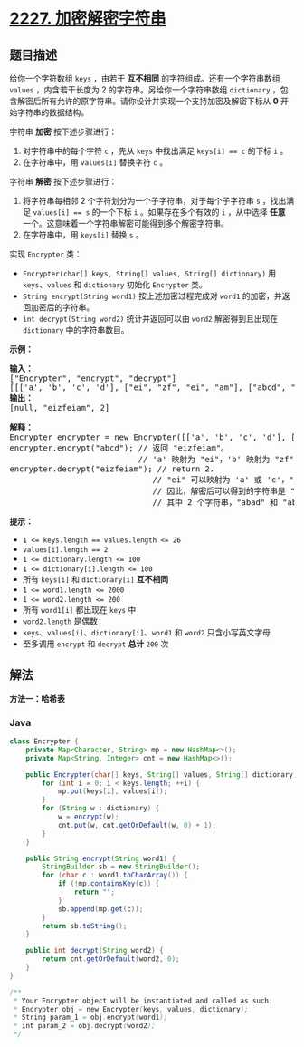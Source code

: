 # [2227. 加密解密字符串](https://leetcode.cn/problems/encrypt-and-decrypt-strings)

## 题目描述

<p>给你一个字符数组 <code>keys</code> ，由若干 <strong>互不相同</strong> 的字符组成。还有一个字符串数组 <code>values</code> ，内含若干长度为 2 的字符串。另给你一个字符串数组 <code>dictionary</code> ，包含解密后所有允许的原字符串。请你设计并实现一个支持加密及解密下标从 <strong>0</strong> 开始字符串的数据结构。</p>

<p>字符串 <strong>加密</strong> 按下述步骤进行：</p>

<ol>
	<li>对字符串中的每个字符 <code>c</code> ，先从 <code>keys</code> 中找出满足 <code>keys[i] == c</code> 的下标 <code>i</code> 。</li>
	<li>在字符串中，用&nbsp;<code>values[i]</code> 替换字符 <code>c</code> 。</li>
</ol>

<p>字符串 <strong>解密</strong> 按下述步骤进行：</p>

<ol>
	<li>将字符串每相邻 2 个字符划分为一个子字符串，对于每个子字符串 <code>s</code> ，找出满足 <code>values[i] == s</code> 的一个下标 <code>i</code> 。如果存在多个有效的 <code>i</code> ，从中选择 <strong>任意</strong> 一个。这意味着一个字符串解密可能得到多个解密字符串。</li>
	<li>在字符串中，用 <code>keys[i]</code> 替换 <code>s</code> 。</li>
</ol>

<p>实现 <code>Encrypter</code> 类：</p>

<ul>
	<li><code>Encrypter(char[] keys, String[] values, String[] dictionary)</code> 用 <code>keys</code>、<code>values</code> 和 <code>dictionary</code> 初始化 <code>Encrypter</code> 类。</li>
	<li><code>String encrypt(String word1)</code> 按上述加密过程完成对 <code>word1</code> 的加密，并返回加密后的字符串。</li>
	<li><code>int decrypt(String word2)</code> 统计并返回可以由 <code>word2</code> 解密得到且出现在 <code>dictionary</code> 中的字符串数目。</li>
</ul>

<p><strong>示例：</strong></p>

<pre>
<strong>输入：</strong>
["Encrypter", "encrypt", "decrypt"]
[[['a', 'b', 'c', 'd'], ["ei", "zf", "ei", "am"], ["abcd", "acbd", "adbc", "badc", "dacb", "cadb", "cbda", "abad"]], ["abcd"], ["eizfeiam"]]
<strong>输出：</strong>
[null, "eizfeiam", 2]

<strong>解释：</strong>
Encrypter encrypter = new Encrypter([['a', 'b', 'c', 'd'], ["ei", "zf", "ei", "am"], ["abcd", "acbd", "adbc", "badc", "dacb", "cadb", "cbda", "abad"]);
encrypter.encrypt("abcd"); // 返回 "eizfeiam"。 
&nbsp;                          // 'a' 映射为 "ei"，'b' 映射为 "zf"，'c' 映射为 "ei"，'d' 映射为 "am"。
encrypter.decrypt("eizfeiam"); // return 2. 
                              // "ei" 可以映射为 'a' 或 'c'，"zf" 映射为 'b'，"am" 映射为 'd'。 
                              // 因此，解密后可以得到的字符串是 "abad"，"cbad"，"abcd" 和 "cbcd"。 
                              // 其中 2 个字符串，"abad" 和 "abcd"，在 dictionary 中出现，所以答案是 2 。
</pre>

<p><strong>提示：</strong></p>

<ul>
	<li><code>1 &lt;= keys.length == values.length &lt;= 26</code></li>
	<li><code>values[i].length == 2</code></li>
	<li><code>1 &lt;= dictionary.length &lt;= 100</code></li>
	<li><code>1 &lt;= dictionary[i].length &lt;= 100</code></li>
	<li>所有 <code>keys[i]</code> 和 <code>dictionary[i]</code> <strong>互不相同</strong></li>
	<li><code>1 &lt;= word1.length &lt;= 2000</code></li>
	<li><code>1 &lt;= word2.length &lt;= 200</code></li>
	<li>所有 <code>word1[i]</code> 都出现在 <code>keys</code> 中</li>
	<li><code>word2.length</code> 是偶数</li>
	<li><code>keys</code>、<code>values[i]</code>、<code>dictionary[i]</code>、<code>word1</code> 和 <code>word2</code> 只含小写英文字母</li>
	<li>至多调用 <code>encrypt</code> 和 <code>decrypt</code> <strong>总计</strong> <code>200</code> 次</li>
</ul>

## 解法

**方法一：哈希表**

### **Java**

```java
class Encrypter {
    private Map<Character, String> mp = new HashMap<>();
    private Map<String, Integer> cnt = new HashMap<>();

    public Encrypter(char[] keys, String[] values, String[] dictionary) {
        for (int i = 0; i < keys.length; ++i) {
            mp.put(keys[i], values[i]);
        }
        for (String w : dictionary) {
            w = encrypt(w);
            cnt.put(w, cnt.getOrDefault(w, 0) + 1);
        }
    }

    public String encrypt(String word1) {
        StringBuilder sb = new StringBuilder();
        for (char c : word1.toCharArray()) {
            if (!mp.containsKey(c)) {
                return "";
            }
            sb.append(mp.get(c));
        }
        return sb.toString();
    }

    public int decrypt(String word2) {
        return cnt.getOrDefault(word2, 0);
    }
}

/**
 * Your Encrypter object will be instantiated and called as such:
 * Encrypter obj = new Encrypter(keys, values, dictionary);
 * String param_1 = obj.encrypt(word1);
 * int param_2 = obj.decrypt(word2);
 */
```
